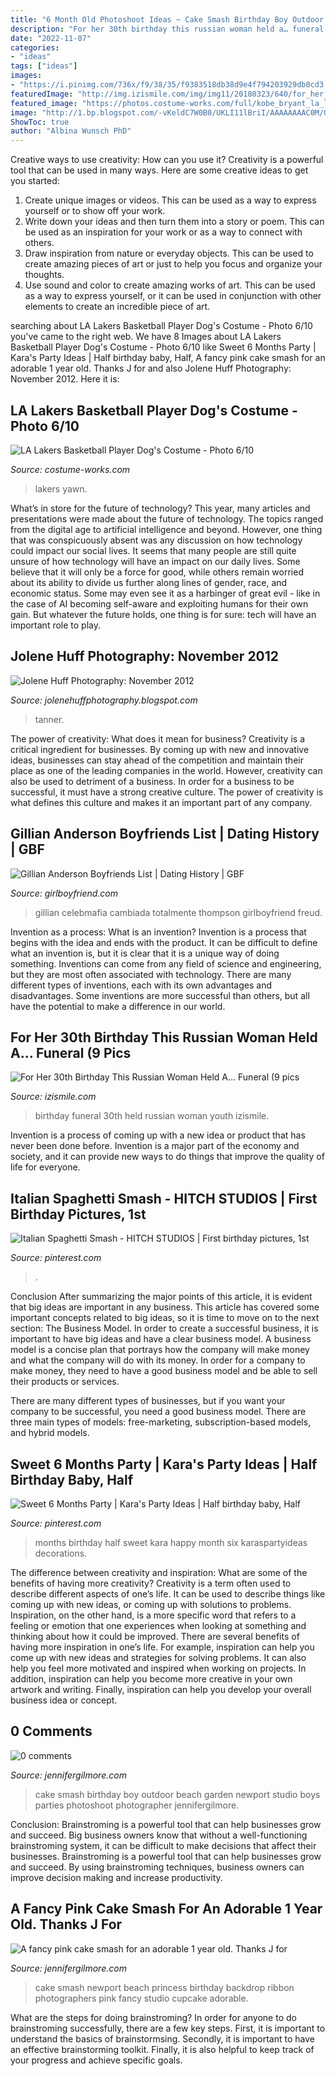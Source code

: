 ```yaml
---
title: "6 Month Old Photoshoot Ideas ~ Cake Smash Birthday Boy Outdoor Beach Garden Newport Studio Boys Parties Photoshoot Photographer Jennifergilmore"
description: "For her 30th birthday this russian woman held a… funeral (9 pics"
date: "2022-11-07"
categories:
- "ideas"
tags: ["ideas"]
images:
- "https://i.pinimg.com/736x/f9/38/35/f9383518db38d9e4f794203929db0cd3.jpg"
featuredImage: "http://img.izismile.com/img/img11/20180323/640/for_her_30th_birthday_this_russian_woman_held_a_funeral_640_high_05.jpg"
featured_image: "https://photos.costume-works.com/full/kobe_bryant_la_lakers_basketball_player5.jpg"
image: "http://1.bp.blogspot.com/-vKeldC7W0B0/UKLI11lBriI/AAAAAAAAC0M/Gdlrub3DAdU/s1600/2012+1480bb.jpg"
ShowToc: true
author: "Albina Wunsch PhD"
---
```



Creative ways to use creativity: How can you use it?
Creativity is a powerful tool that can be used in many ways. Here are some creative ideas to get you started: 
1. Create unique images or videos. This can be used as a way to express yourself or to show off your work.
2. Write down your ideas and then turn them into a story or poem. This can be used as an inspiration for your work or as a way to connect with others.
3. Draw inspiration from nature or everyday objects. This can be used to create amazing pieces of art or just to help you focus and organize your thoughts.
4. Use sound and color to create amazing works of art. This can be used as a way to express yourself, or it can be used in conjunction with other elements to create an incredible piece of art.

	

		
searching about LA Lakers Basketball Player Dog&#039;s Costume - Photo 6/10 you've came to the right web. We have 8 Images about LA Lakers Basketball Player Dog&#039;s Costume - Photo 6/10 like Sweet 6 Months Party | Kara&#039;s Party Ideas | Half birthday baby, Half, A fancy pink cake smash for an adorable 1 year old. Thanks J for and also Jolene Huff Photography: November 2012. Here it is:
		
    
## LA Lakers Basketball Player Dog&#039;s Costume - Photo 6/10

<img loading=lazy src="https://photos.costume-works.com/full/kobe_bryant_la_lakers_basketball_player5.jpg" onerror="this.onerror=null;this.src='https://tse1.mm.bing.net/th?id=OIP.MRag82FB1hK8kJiEOdfjhADYEg&amp;pid=15.1';" alt="LA Lakers Basketball Player Dog&#039;s Costume - Photo 6/10">

_Source: costume-works.com_

>lakers yawn. 

	

What’s in store for the future of technology?
This year, many articles and presentations were made about the future of technology. The topics ranged from the digital age to artificial intelligence and beyond. However, one thing that was conspicuously absent was any discussion on how technology could impact our social lives. 
It seems that many people are still quite unsure of how technology will have an impact on our daily lives. Some believe that it will only be a force for good, while others remain worried about its ability to divide us further along lines of gender, race, and economic status. Some may even see it as a harbinger of great evil - like in the case of AI becoming self-aware and exploiting humans for their own gain. But whatever the future holds, one thing is for sure: tech will have an important role to play.

    
## Jolene Huff Photography: November 2012

<img loading=lazy src="http://1.bp.blogspot.com/-vKeldC7W0B0/UKLI11lBriI/AAAAAAAAC0M/Gdlrub3DAdU/s1600/2012+1480bb.jpg" onerror="this.onerror=null;this.src='https://tse3.mm.bing.net/th?id=OIP.0BnwAEpEe8-91OxM9RYaGQHaLE&amp;pid=15.1';" alt="Jolene Huff Photography: November 2012">

_Source: jolenehuffphotography.blogspot.com_

>tanner. 

	

The power of creativity: What does it mean for business?
Creativity is a critical ingredient for businesses. By coming up with new and innovative ideas, businesses can stay ahead of the competition and maintain their place as one of the leading companies in the world. However, creativity can also be used to detriment of a business. In order for a business to be successful, it must have a strong creative culture. The power of creativity is what defines this culture and makes it an important part of any company.

    
## Gillian Anderson Boyfriends List | Dating History | GBF

<img loading=lazy src="https://girlboyfriend.com/wp-content/uploads/2020/10/Gillian-Anderson.jpg" onerror="this.onerror=null;this.src='https://tse2.mm.bing.net/th?id=OIP.FCRvzr9bfQK8FjWX-vr_nwHaJQ&amp;pid=15.1';" alt="Gillian Anderson Boyfriends List | Dating History | GBF">

_Source: girlboyfriend.com_

>gillian celebmafia cambiada totalmente thompson girlboyfriend freud. 

	

Invention as a process: What is an invention?
Invention is a process that begins with the idea and ends with the product. It can be difficult to define what an invention is, but it is clear that it is a unique way of doing something. Inventions can come from any field of science and engineering, but they are most often associated with technology. There are many different types of inventions, each with its own advantages and disadvantages. Some inventions are more successful than others, but all have the potential to make a difference in our world.

    
## For Her 30th Birthday This Russian Woman Held A… Funeral (9 Pics

<img loading=lazy src="http://img.izismile.com/img/img11/20180323/640/for_her_30th_birthday_this_russian_woman_held_a_funeral_640_high_05.jpg" onerror="this.onerror=null;this.src='https://tse3.mm.bing.net/th?id=OIP.a5UDLOE20ki5WORucTruMAHaNE&amp;pid=15.1';" alt="For Her 30th Birthday This Russian Woman Held A… Funeral (9 pics">

_Source: izismile.com_

>birthday funeral 30th held russian woman youth izismile. 

	

Invention is a process of coming up with a new idea or product that has never been done before. Invention is a major part of the economy and society, and it can provide new ways to do things that improve the quality of life for everyone.

    
## Italian Spaghetti Smash - HITCH STUDIOS | First Birthday Pictures, 1st

<img loading=lazy src="https://i.pinimg.com/736x/f9/38/35/f9383518db38d9e4f794203929db0cd3.jpg" onerror="this.onerror=null;this.src='https://tse2.mm.bing.net/th?id=OIP.lCw4fgy98TLeTAYk_2TH7gHaE8&amp;pid=15.1';" alt="Italian Spaghetti Smash - HITCH STUDIOS | First birthday pictures, 1st">

_Source: pinterest.com_

>. 

	

Conclusion
After summarizing the major points of this article, it is evident that big ideas are important in any business. This article has covered some important concepts related to big ideas, so it is time to move on to the next section: The Business Model.
In order to create a successful business, it is important to have big ideas and have a clear business model. A business model is a concise plan that portrays how the company will make money and what the company will do with its money. In order for a company to make money, they need to have a good business model and be able to sell their products or services. 

There are many different types of businesses, but if you want your company to be successful, you need a good business model. There are three main types of models: free-marketing, subscription-based models, and hybrid models.

    
## Sweet 6 Months Party | Kara&#039;s Party Ideas | Half Birthday Baby, Half

<img loading=lazy src="https://i.pinimg.com/736x/69/c1/41/69c1413950abec4f4d0c63cb4d52a26d.jpg" onerror="this.onerror=null;this.src='https://tse2.mm.bing.net/th?id=OIP.LyUyI9RbERwiRgps2As9MwHaLP&amp;pid=15.1';" alt="Sweet 6 Months Party | Kara&#039;s Party Ideas | Half birthday baby, Half">

_Source: pinterest.com_

>months birthday half sweet kara happy month six karaspartyideas decorations. 

	

The difference between creativity and inspiration: What are some of the benefits of having more creativity?
Creativity is a term often used to describe different aspects of one’s life. It can be used to describe things like coming up with new ideas, or coming up with solutions to problems. Inspiration, on the other hand, is a more specific word that refers to a feeling or emotion that one experiences when looking at something and thinking about how it could be improved.
There are several benefits of having more inspiration in one’s life. For example, inspiration can help you come up with new ideas and strategies for solving problems. It can also help you feel more motivated and inspired when working on projects. In addition, inspiration can help you become more creative in your own artwork and writing. Finally, inspiration can help you develop your overall business idea or concept.

    
## 0 Comments

<img loading=lazy src="https://jennifergilmore.com/blog/wp-content/uploads/2014/05/blog_gilmore_studios_photo_orange_county_newport_beach_family_portrait_cake_smash_outdoor_one_yr_old_boy_cowboy_boots_spencer_3.jpg" onerror="this.onerror=null;this.src='https://tse4.mm.bing.net/th?id=OIP.eNTemHv8N5j3nnTWCMJUDAHaFS&amp;pid=15.1';" alt="0 comments">

_Source: jennifergilmore.com_

>cake smash birthday boy outdoor beach garden newport studio boys parties photoshoot photographer jennifergilmore. 

	

Conclusion: Brainstroming is a powerful tool that can help businesses grow and succeed.
Big business owners know that without a well-functioning brainstroming system, it can be difficult to make decisions that affect their businesses. Brainstroming is a powerful tool that can help businesses grow and succeed. By using brainstroming techniques, business owners can improve decision making and increase productivity.

    
## A Fancy Pink Cake Smash For An Adorable 1 Year Old. Thanks J For

<img loading=lazy src="https://jennifergilmore.com/blog/wp-content/uploads/2014/06/blog_gilmore_studios_photo_orange_county_newport_beach_family_portrait_cake_smash_baby_girl_one_year_old_pink_ribbon_backdrop_cake_stand_tutus_blue_eyes_2.jpg" onerror="this.onerror=null;this.src='https://tse1.mm.bing.net/th?id=OIP.eCB_J1gNEeyySl4E5ORX6gHaFS&amp;pid=15.1';" alt="A fancy pink cake smash for an adorable 1 year old. Thanks J for">

_Source: jennifergilmore.com_

>cake smash newport beach princess birthday backdrop ribbon photographers pink fancy studio cupcake adorable. 

	

What are the steps for doing brainstroming?
In order for anyone to do brainstroming successfully, there are a few key steps. First, it is important to understand the basics of brainstormsing. Secondly, it is important to have an effective brainstorming toolkit. Finally, it is also helpful to keep track of your progress and achieve specific goals.

